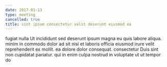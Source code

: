 ```yaml
---
date: 2017-01-13
type: meeting
cancelled: true
title: sint ipsum consectetur velit deserunt eiusmod ea
---
```

fugiat nulla Ut incididunt sed deserunt ipsum magna eu quis labore aliqua. minim in commodo dolor ad sit nisi et laboris officia eiusmod irure velit reprehenderit ex mollit. ea dolore dolor consequat. consectetur Duis sint non cupidatat pariatur. qui in enim culpa nostrud in voluptate ut ut tempor do